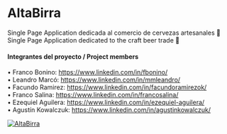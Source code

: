 # AltaBirra
Single Page Application dedicada al comercio de cervezas artesanales 🍺<br>
Single Page Application dedicated to the craft beer trade 🍺

#### Integrantes del proyecto / Project members<br>
• Franco Bonino: https://www.linkedin.com/in/fbonino/ <br>
• Leandro Marcó: https://www.linkedin.com/in/mmleandro/<br>
• Facundo Ramirez: https://www.linkedin.com/in/facundoramirezok/<br>
• Franco Salina: https://www.linkedin.com/in/francosalina/<br>
• Ezequiel Aguilera: https://www.linkedin.com/in/ezequiel-aguilera/<br>
• Agustín Kowalczuk: https://www.linkedin.com/in/agustinkowalczuk/<br>

[![AltaBirra](https://i.imgur.com/sw0bxEz.jpg)](https://www.youtube.com/watch?v=_pI3rPdwZp0  "AltaBirra")
